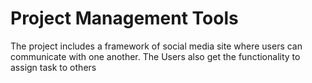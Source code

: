 # Project Management Tools
 The project includes a framework of social media site where users can communicate with one another. The Users also get the functionality to assign task to others
